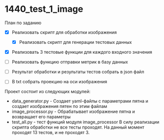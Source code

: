 # 1440_test_1_image

План по заданию
- [x] Реализовать скрипт для обработки изображения
    - [x] Реализовать скрипт для генерации тестовых данных
- [x] Реализовать 3 тестовые функции для каждого входного значения
- [ ] Реализовать функцию отправки метрик в базу данных
- [ ] Результат обработки и результаты тестов собрать в json файл
- [ ] В txt собрать проекцию на оси изображения

 
Проект состоит из следующих модулей:
- data_generator.py - Создает yaml-файлы с параметрами пятна и создает изображения пятен по этим файлам
- image_processor.py - Обрабатывает изображение пятна и возвращает его параметры
- test_all.py - тест функций модуля image_processor
        В силу реализации скрипта обработки не все тесты проходят. На данный момент проходят 13 тестов, и не проходят 3. 
